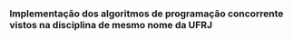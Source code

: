### Implementação dos algoritmos de programação concorrente vistos na disciplina de mesmo nome da UFRJ
